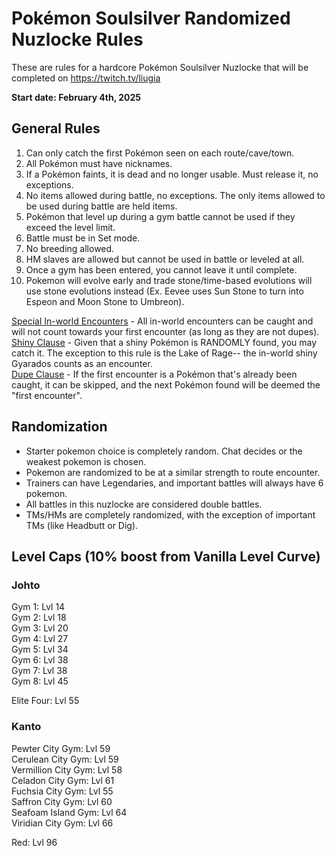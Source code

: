 # Pokémon Soulsilver Randomized Nuzlocke Rules
These are rules for a hardcore Pokémon Soulsilver Nuzlocke that will be completed on https://twitch.tv/liugia

<b>Start date: February 4th, 2025</b>

## General Rules
1) Can only catch the first Pokémon seen on each route/cave/town.
2) All Pokémon must have nicknames.
3) If a Pokémon faints, it is dead and no longer usable. Must release it, no exceptions.
4) No items allowed during battle, no exceptions. The only items allowed to be used during battle are held items.
5) Pokémon that level up during a gym battle cannot be used if they exceed the level limit.
6) Battle must be in Set mode.
7) No breeding allowed.
8) HM slaves are allowed but cannot be used in battle or leveled at all.
9) Once a gym has been entered, you cannot leave it until complete.
10) Pokemon will evolve early and trade stone/time-based evolutions will use stone evolutions instead (Ex. Eevee uses Sun Stone to turn into Espeon and Moon Stone to Umbreon).

<ins>Special In-world Encounters</ins>  - All in-world encounters can be caught and will not count towards your first encounter (as long as they are not dupes). \
<ins>Shiny Clause</ins> - Given that a shiny Pokémon is RANDOMLY found, you may catch it. The exception to this rule is the Lake of Rage-- the in-world shiny Gyarados counts as an encounter. \
<ins>Dupe Clause</ins>  - If the first encounter is a Pokémon that's already been caught, it can be skipped, and the next Pokémon found will be deemed the "first encounter".

## Randomization
- Starter pokemon choice is completely random. Chat decides or the weakest pokemon is chosen.
- Pokemon are randomized to be at a similar strength to route encounter.
- Trainers can have Legendaries, and important battles will always have 6 pokemon.
- All battles in this nuzlocke are considered double battles.
- TMs/HMs are completely randomized, with the exception of important TMs (like Headbutt or Dig).
 
## Level Caps (10% boost from Vanilla Level Curve)
### Johto
Gym 1: Lvl 14 \
Gym 2: Lvl 18 \
Gym 3: Lvl 20 \
Gym 4: Lvl 27 \
Gym 5: Lvl 34 \
Gym 6: Lvl 38 \
Gym 7: Lvl 38 \
Gym 8: Lvl 45
 
Elite Four: Lvl 55

### Kanto
Pewter City Gym: Lvl 59 \
Cerulean City Gym: Lvl 59 \
Vermillion City Gym: Lvl 58 \
Celadon City Gym: Lvl 61 \
Fuchsia City Gym: Lvl 55 \
Saffron City Gym: Lvl 60 \
Seafoam Island Gym: Lvl 64 \
Viridian City Gym: Lvl  66

Red: Lvl 96

